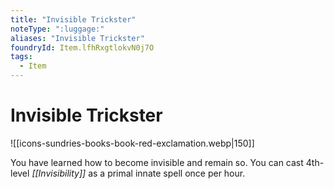 ```yaml
---
title: "Invisible Trickster"
noteType: ":luggage:"
aliases: "Invisible Trickster"
foundryId: Item.lfhRxgtlokvN0j7O
tags:
  - Item
---
```


# Invisible Trickster
![[icons-sundries-books-book-red-exclamation.webp|150]]

You have learned how to become invisible and remain so. You can cast 4th-level _[[Invisibility]]_ as a primal innate spell once per hour.
